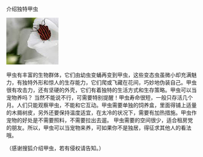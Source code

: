 介绍独特甲虫


![介绍独特甲虫](https://github.com/ywangnccu/ywang/blob/main/images/Insect.jpg)

甲虫有丰富的生物群体，它们由幼虫变蛹再变到甲虫，这些变态虫虽微小却充满魅力，有独特外形和惊人的生存能力，它们爬或飞藏在花间，巧妙地伪装自己。甲虫很有攻击力，还有坚硬的外壳，它们有着独特的生活方式和生存策略。甲虫可以当宠物养吗？
当然不能说不行，可需要特别提醒！甲虫寿命很短，一般只存活几个月。人们只能观察甲虫，不能和它互动。甲虫需要单独的饲养盒，里面得铺上适量的木屑树皮，另外还要保持温度适宜，在太冷的状况下，需要有加热措施。甲虫作宠物的好处是不需要照料，不需要拉出去遛。
甲虫需要的空间很少，适合租房党的朋友。所以，甲虫可以当宠物来养，可如果你不是独居，得征求其他人的看法哦。


（感谢搜狐介绍甲虫，若有侵权请告知。）
